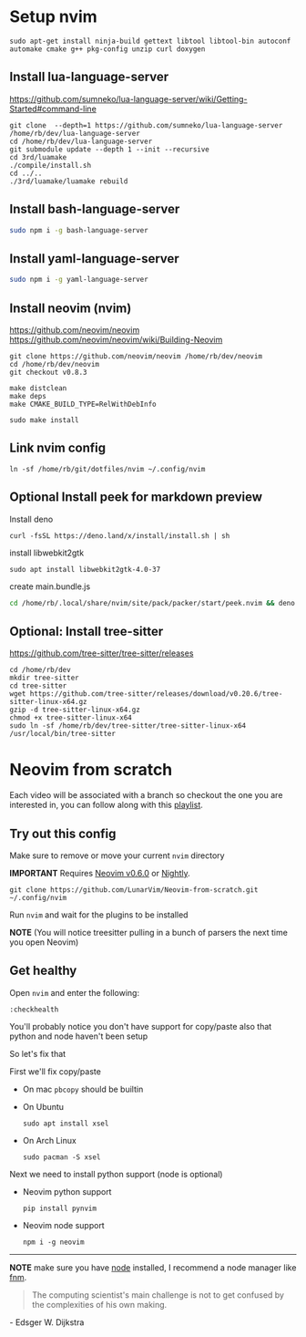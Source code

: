 # Setup nvim

```
sudo apt-get install ninja-build gettext libtool libtool-bin autoconf automake cmake g++ pkg-config unzip curl doxygen
```

## Install lua-language-server

https://github.com/sumneko/lua-language-server/wiki/Getting-Started#command-line

```
git clone  --depth=1 https://github.com/sumneko/lua-language-server /home/rb/dev/lua-language-server
cd /home/rb/dev/lua-language-server
git submodule update --depth 1 --init --recursive
cd 3rd/luamake
./compile/install.sh
cd ../..
./3rd/luamake/luamake rebuild
```

## Install bash-language-server
```bash
sudo npm i -g bash-language-server
```

## Install yaml-language-server
```bash
sudo npm i -g yaml-language-server
```

## Install neovim (nvim)

https://github.com/neovim/neovim
https://github.com/neovim/neovim/wiki/Building-Neovim

```
git clone https://github.com/neovim/neovim /home/rb/dev/neovim
cd /home/rb/dev/neovim
git checkout v0.8.3

make distclean
make deps
make CMAKE_BUILD_TYPE=RelWithDebInfo

sudo make install
```

## Link nvim config

```
ln -sf /home/rb/git/dotfiles/nvim ~/.config/nvim
```

## Optional Install peek for markdown preview

Install deno

```
curl -fsSL https://deno.land/x/install/install.sh | sh
```

install libwebkit2gtk

```
sudo apt install libwebkit2gtk-4.0-37
```

create main.bundle.js

```bash
cd /home/rb/.local/share/nvim/site/pack/packer/start/peek.nvim && deno task build:debug
```

## Optional: Install tree-sitter 

https://github.com/tree-sitter/tree-sitter/releases

```
cd /home/rb/dev
mkdir tree-sitter
cd tree-sitter
wget https://github.com/tree-sitter/releases/download/v0.20.6/tree-sitter-linux-x64.gz
gzip -d tree-sitter-linux-x64.gz
chmod +x tree-sitter-linux-x64
sudo ln -sf /home/rb/dev/tree-sitter/tree-sitter-linux-x64 /usr/local/bin/tree-sitter
```


# Neovim from scratch

Each video will be associated with a branch so checkout the one you are interested in, you can follow along with this [playlist](https://www.youtube.com/watch?v=ctH-a-1eUME&list=PLhoH5vyxr6Qq41NFL4GvhFp-WLd5xzIzZ).

## Try out this config

Make sure to remove or move your current `nvim` directory

**IMPORTANT** Requires [Neovim v0.6.0](https://github.com/neovim/neovim/releases/tag/v0.6.0) or [Nightly](https://github.com/neovim/neovim/releases/tag/nightly). 
```
git clone https://github.com/LunarVim/Neovim-from-scratch.git ~/.config/nvim
```

Run `nvim` and wait for the plugins to be installed 

**NOTE** (You will notice treesitter pulling in a bunch of parsers the next time you open Neovim) 

## Get healthy

Open `nvim` and enter the following:

```
:checkhealth
```

You'll probably notice you don't have support for copy/paste also that python and node haven't been setup

So let's fix that

First we'll fix copy/paste

- On mac `pbcopy` should be builtin

- On Ubuntu

  ```
  sudo apt install xsel
  ```

- On Arch Linux

  ```
  sudo pacman -S xsel
  ```

Next we need to install python support (node is optional)

- Neovim python support

  ```
  pip install pynvim
  ```

- Neovim node support

  ```
  npm i -g neovim
  ```
---

**NOTE** make sure you have [node](https://nodejs.org/en/) installed, I recommend a node manager like [fnm](https://github.com/Schniz/fnm).

> The computing scientist's main challenge is not to get confused by the complexities of his own making. 

\- Edsger W. Dijkstra
